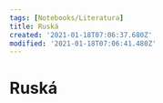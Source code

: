 ```yaml
---
tags: [Notebooks/Literatura]
title: Ruská
created: '2021-01-18T07:06:37.680Z'
modified: '2021-01-18T07:06:41.480Z'
---
```


# Ruská 
